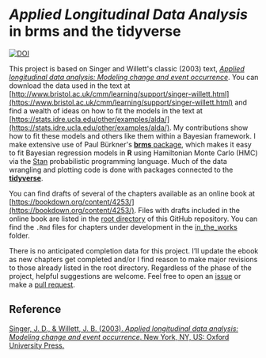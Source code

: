 # *Applied Longitudinal Data Analysis* in brms and the tidyverse

[![DOI](https://zenodo.org/badge/DOI/10.5281/zenodo.3790329.svg)](https://doi.org/10.5281/zenodo.3790329)


This project is based on Singer and Willett's classic (2003) text, [*Applied longitudinal data analysis: Modeling change and event occurrence*](https://www.oxfordscholarship.com/view/10.1093/acprof:oso/9780195152968.001.0001/acprof-9780195152968). You can download the data used in the text at [http://www.bristol.ac.uk/cmm/learning/support/singer-willett.html](https://www.bristol.ac.uk/cmm/learning/support/singer-willett.html) and find a wealth of ideas on how to fit the models in the text at [https://stats.idre.ucla.edu/other/examples/alda/](https://stats.idre.ucla.edu/other/examples/alda/). My contributions show how to fit these models and others like them within a Bayesian framework. I make extensive use of Paul Bürkner's [**brms** package](https://github.com/paul-buerkner/brms), which makes it easy to fit Bayesian regression models in **R** using Hamiltonian Monte Carlo (HMC) via the [Stan](https://mc-stan.org) probabilistic programming language. Much of the data wrangling and plotting code is done with packages connected to the [**tidyverse**](https://www.tidyverse.org).

You can find drafts of several of the chapters available as an online book at [https://bookdown.org/content/4253/](https://bookdown.org/content/4253/). Files with drafts included in the online book are listed in the [root directory](https://github.com/ASKurz/Applied-Longitudinal-Data-Analysis-with-brms-and-the-tidyverse) of this GitHub repository. You can find the `.Rmd` files for chapters under development in the [in_the_works](https://github.com/ASKurz/Applied-Longitudinal-Data-Analysis-with-brms-and-the-tidyverse/tree/master/in_the_works) folder. 

There is no anticipated completion data for this project. I’ll update the ebook as new chapters get completed and/or I find reason to make major revisions to those already listed in the root directory. Regardless of the phase of the project, helpful suggestions are welcome. Feel free to open an [issue](https://github.com/ASKurz/Applied-Longitudinal-Data-Analysis-with-brms-and-the-tidyverse/issues) or make a [pull request](https://github.com/ASKurz/Applied-Longitudinal-Data-Analysis-with-brms-and-the-tidyverse/pulls).

## Reference

[Singer, J. D., & Willett, J. B. (2003). *Applied longitudinal data analysis: Modeling change and event occurrence*. New York, NY, US: Oxford University Press.](https://www.oxfordscholarship.com/view/10.1093/acprof:oso/9780195152968.001.0001/acprof-9780195152968)

